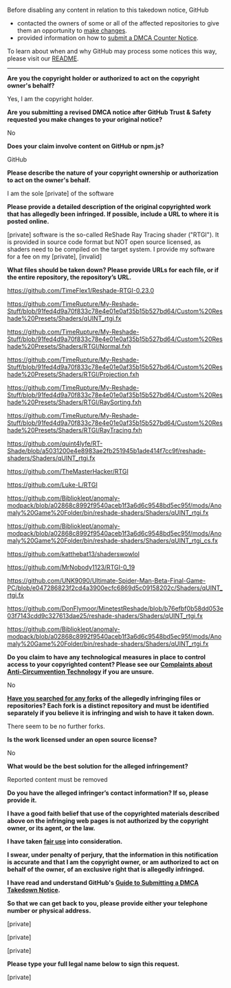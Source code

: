 Before disabling any content in relation to this takedown notice, GitHub
- contacted the owners of some or all of the affected repositories to give them an opportunity to [make changes](https://docs.github.com/en/github/site-policy/dmca-takedown-policy#a-how-does-this-actually-work).
- provided information on how to [submit a DMCA Counter Notice](https://docs.github.com/en/articles/guide-to-submitting-a-dmca-counter-notice).

To learn about when and why GitHub may process some notices this way, please visit our [README](https://github.com/github/dmca/blob/master/README.md#anatomy-of-a-takedown-notice).

---

**Are you the copyright holder or authorized to act on the copyright owner's behalf?**

Yes, I am the copyright holder.

**Are you submitting a revised DMCA notice after GitHub Trust & Safety requested you make changes to your original notice?**

No

**Does your claim involve content on GitHub or npm.js?**

GitHub

**Please describe the nature of your copyright ownership or authorization to act on the owner's behalf.**

I am the sole [private] of the software

**Please provide a detailed description of the original copyrighted work that has allegedly been infringed. If possible, include a URL to where it is posted online.**

[private] software is the so-called ReShade Ray Tracing shader ("RTGI"). It is provided in source code format but NOT open source licensed, as shaders need to be compiled on the target system. I provide my software for a fee on my [private], [invalid]

**What files should be taken down? Please provide URLs for each file, or if the entire repository, the repository’s URL.**

https://github.com/TimeFlex1/Reshade-RTGI-0.23.0

https://github.com/TimeRupture/My-Reshade-Stuff/blob/91fed4d9a70f833c78e4e01e0af35b15b527bd64/Custom%20Reshade%20Presets/Shaders/qUINT_rtgi.fx

https://github.com/TimeRupture/My-Reshade-Stuff/blob/91fed4d9a70f833c78e4e01e0af35b15b527bd64/Custom%20Reshade%20Presets/Shaders/RTGI/Normal.fxh

https://github.com/TimeRupture/My-Reshade-Stuff/blob/91fed4d9a70f833c78e4e01e0af35b15b527bd64/Custom%20Reshade%20Presets/Shaders/RTGI/Projection.fxh

https://github.com/TimeRupture/My-Reshade-Stuff/blob/91fed4d9a70f833c78e4e01e0af35b15b527bd64/Custom%20Reshade%20Presets/Shaders/RTGI/RaySorting.fxh

https://github.com/TimeRupture/My-Reshade-Stuff/blob/91fed4d9a70f833c78e4e01e0af35b15b527bd64/Custom%20Reshade%20Presets/Shaders/RTGI/RayTracing.fxh

https://github.com/quint4lyfe/RT-Shade/blob/a5031200e4e8983ae2fb251945b1ade414f7cc9f/reshade-shaders/Shaders/qUINT_rtgi.fx

https://github.com/TheMasterHacker/RTGI

https://github.com/Luke-L/RTGI

https://github.com/Biblioklept/anomaly-modpack/blob/a02868c8992f9540aceb1f3a6d6c9548bd5ec95f/mods/Anomaly%20Game%20Folder/bin/reshade-shaders/Shaders/qUINT_rtgi.fx

https://github.com/Biblioklept/anomaly-modpack/blob/a02868c8992f9540aceb1f3a6d6c9548bd5ec95f/mods/Anomaly%20Game%20Folder/bin/reshade-shaders/Shaders/qUINT_rtgi_cs.fx

https://github.com/katthebat13/shaderswowlol

https://github.com/MrNobody1123/RTGI-0_19

https://github.com/UNK9090/Ultimate-Spider-Man-Beta-Final-Game-PC/blob/e047286823f2cd4a3900ecfc6869d5c09158202c/Shaders/qUINT_rtgi.fx

https://github.com/DonFlymoor/MinetestReshade/blob/b76efbf0b58dd053e03f7143cdd9c327613dae25/reshade-shaders/Shaders/qUINT_rtgi.fx

https://github.com/Biblioklept/anomaly-modpack/blob/a02868c8992f9540aceb1f3a6d6c9548bd5ec95f/mods/Anomaly%20Game%20Folder/bin/reshade-shaders/Shaders/qUINT_rtgi.fx

**Do you claim to have any technological measures in place to control access to your copyrighted content? Please see our <a href="https://docs.github.com/articles/guide-to-submitting-a-dmca-takedown-notice#complaints-about-anti-circumvention-technology">Complaints about Anti-Circumvention Technology</a> if you are unsure.**

No

**<a href="https://docs.github.com/articles/dmca-takedown-policy#b-what-about-forks-or-whats-a-fork">Have you searched for any forks</a> of the allegedly infringing files or repositories? Each fork is a distinct repository and must be identified separately if you believe it is infringing and wish to have it taken down.**

There seem to be no further forks.

**Is the work licensed under an open source license?**

No

**What would be the best solution for the alleged infringement?**

Reported content must be removed

**Do you have the alleged infringer’s contact information? If so, please provide it.**

**I have a good faith belief that use of the copyrighted materials described above on the infringing web pages is not authorized by the copyright owner, or its agent, or the law.**

**I have taken <a href="https://www.lumendatabase.org/topics/22">fair use</a> into consideration.**

**I swear, under penalty of perjury, that the information in this notification is accurate and that I am the copyright owner, or am authorized to act on behalf of the owner, of an exclusive right that is allegedly infringed.**

**I have read and understand GitHub's <a href="https://docs.github.com/articles/guide-to-submitting-a-dmca-takedown-notice/">Guide to Submitting a DMCA Takedown Notice</a>.**

**So that we can get back to you, please provide either your telephone number or physical address.**

[private]

[private]

[private]

**Please type your full legal name below to sign this request.**

[private]

